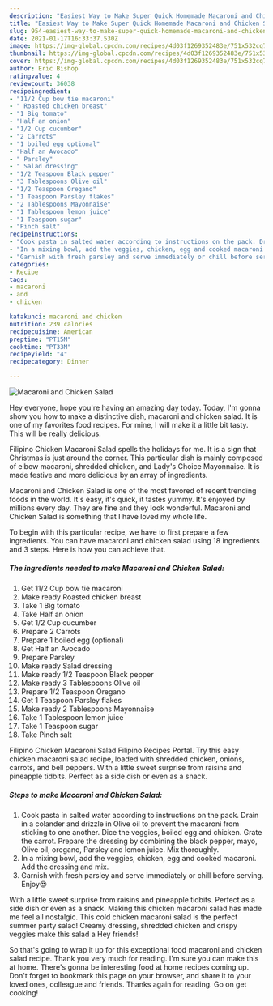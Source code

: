 ```yaml
---
description: "Easiest Way to Make Super Quick Homemade Macaroni and Chicken Salad"
title: "Easiest Way to Make Super Quick Homemade Macaroni and Chicken Salad"
slug: 954-easiest-way-to-make-super-quick-homemade-macaroni-and-chicken-salad
date: 2021-01-17T16:33:37.530Z
image: https://img-global.cpcdn.com/recipes/4d03f1269352483e/751x532cq70/macaroni-and-chicken-salad-recipe-main-photo.jpg
thumbnail: https://img-global.cpcdn.com/recipes/4d03f1269352483e/751x532cq70/macaroni-and-chicken-salad-recipe-main-photo.jpg
cover: https://img-global.cpcdn.com/recipes/4d03f1269352483e/751x532cq70/macaroni-and-chicken-salad-recipe-main-photo.jpg
author: Eric Bishop
ratingvalue: 4
reviewcount: 36038
recipeingredient:
- "11/2 Cup bow tie macaroni"
- " Roasted chicken breast"
- "1 Big tomato"
- "Half an onion"
- "1/2 Cup cucumber"
- "2 Carrots"
- "1 boiled egg optional"
- "Half an Avocado"
- " Parsley"
- " Salad dressing"
- "1/2 Teaspoon Black pepper"
- "3 Tablespoons Olive oil"
- "1/2 Teaspoon Oregano"
- "1 Teaspoon Parsley flakes"
- "2 Tablespoons Mayonnaise"
- "1 Tablespoon lemon juice"
- "1 Teaspoon sugar"
- "Pinch salt"
recipeinstructions:
- "Cook pasta in salted water according to instructions on the pack. Drain in a colander and drizzle in Olive oil to prevent the macaroni from sticking to one another. Dice the veggies, boiled egg and chicken. Grate the carrot. Prepare the dressing by combining the black pepper, mayo, Olive oil, oregano, Parsley and lemon juice. Mix thoroughly."
- "In a mixing bowl, add the veggies, chicken, egg and cooked macaroni. Add the dressing and mix."
- "Garnish with fresh parsley and serve immediately or chill before serving. Enjoy😍"
categories:
- Recipe
tags:
- macaroni
- and
- chicken

katakunci: macaroni and chicken 
nutrition: 239 calories
recipecuisine: American
preptime: "PT15M"
cooktime: "PT33M"
recipeyield: "4"
recipecategory: Dinner

---
```



![Macaroni and Chicken Salad](https://img-global.cpcdn.com/recipes/4d03f1269352483e/751x532cq70/macaroni-and-chicken-salad-recipe-main-photo.jpg)

Hey everyone, hope you're having an amazing day today. Today, I'm gonna show you how to make a distinctive dish, macaroni and chicken salad. It is one of my favorites food recipes. For mine, I will make it a little bit tasty. This will be really delicious.

Filipino Chicken Macaroni Salad spells the holidays for me. It is a sign that Christmas is just around the corner. This particular dish is mainly composed of elbow macaroni, shredded chicken, and Lady&#39;s Choice Mayonnaise. It is made festive and more delicious by an array of ingredients.

Macaroni and Chicken Salad is one of the most favored of recent trending foods in the world. It's easy, it's quick, it tastes yummy. It's enjoyed by millions every day. They are fine and they look wonderful. Macaroni and Chicken Salad is something that I have loved my whole life.


To begin with this particular recipe, we have to first prepare a few ingredients. You can have macaroni and chicken salad using 18 ingredients and 3 steps. Here is how you can achieve that.

<!--inarticleads1-->

##### The ingredients needed to make Macaroni and Chicken Salad:

1. Get 11/2 Cup bow tie macaroni
1. Make ready  Roasted chicken breast
1. Take 1 Big tomato
1. Take Half an onion
1. Get 1/2 Cup cucumber
1. Prepare 2 Carrots
1. Prepare 1 boiled egg (optional)
1. Get Half an Avocado
1. Prepare  Parsley
1. Make ready  Salad dressing
1. Make ready 1/2 Teaspoon Black pepper
1. Make ready 3 Tablespoons Olive oil
1. Prepare 1/2 Teaspoon Oregano
1. Get 1 Teaspoon Parsley flakes
1. Make ready 2 Tablespoons Mayonnaise
1. Take 1 Tablespoon lemon juice
1. Take 1 Teaspoon sugar
1. Take Pinch salt


Filipino Chicken Macaroni Salad Filipino Recipes Portal. Try this easy chicken macaroni salad recipe, loaded with shredded chicken, onions, carrots, and bell peppers. With a little sweet surprise from raisins and pineapple tidbits. Perfect as a side dish or even as a snack. 

<!--inarticleads2-->

##### Steps to make Macaroni and Chicken Salad:

1. Cook pasta in salted water according to instructions on the pack. Drain in a colander and drizzle in Olive oil to prevent the macaroni from sticking to one another. Dice the veggies, boiled egg and chicken. Grate the carrot. Prepare the dressing by combining the black pepper, mayo, Olive oil, oregano, Parsley and lemon juice. Mix thoroughly.
1. In a mixing bowl, add the veggies, chicken, egg and cooked macaroni. Add the dressing and mix.
1. Garnish with fresh parsley and serve immediately or chill before serving. Enjoy😍


With a little sweet surprise from raisins and pineapple tidbits. Perfect as a side dish or even as a snack. Making this chicken macaroni salad has made me feel all nostalgic. This cold chicken macaroni salad is the perfect summer party salad! Creamy dressing, shredded chicken and crispy veggies make this salad a Hey friends! 

So that's going to wrap it up for this exceptional food macaroni and chicken salad recipe. Thank you very much for reading. I'm sure you can make this at home. There's gonna be interesting food at home recipes coming up. Don't forget to bookmark this page on your browser, and share it to your loved ones, colleague and friends. Thanks again for reading. Go on get cooking!
